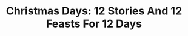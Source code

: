 ---
draft: false
slug: christmas-days-12-stories-and-12-feasts-for-12-days-f4b9e6bd
title: 'Christmas Days: 12 Stories And 12 Feasts For 12 Days'
type: books
params:
  authors:
  - Jeanette Winterson
  bookTitle: 'Christmas Days: 12 Stories And 12 Feasts For 12 Days'
  book_description: 'From the New York Times bestselling author of "Why Be Happy When
    You Could Be Normal?" comes an enchanting collection of stories for the holiday
    season.For years Jeanette Winterson has loved writing a new story at Christmas
    time and here she brings together twelve of her brilliantly imaginative, funny
    and bold tales. For the Twelve Days of Christmas—a time of celebration, sharing,
    and giving—she offers these twelve plus one: a personal story of her own Christmas
    memories. These tales give the reader a portal into the spirit of the season,
    where time slows down and magic starts to happen. From trees with mysterious powers
    to a tinsel baby that talks, philosophical fairies to flying dogs, a haunted house
    and a disappearing train, Winterson''s innovative stories encompass the childlike
    and spooky wonder of Christmas. Perfect for reading by the fire with loved ones,
    or while traveling home for the holidays. Enjoy the season of peace and goodwill,
    mystery, and a little bit of magic courtesy of one of our most fearless and accomplished
    writers.'
  cover: https://images-na.ssl-images-amazon.com/images/S/compressed.photo.goodreads.com/books/1475304381i/29502605.jpg
  isbn: '9788426404466'
  languages:
  - Английский
  - Испанский
  - Итальянский
  - Нидерландский
  goodreads_link: https://www.goodreads.com/book/show/29502605-christmas-days
  page_count: '304'
  publication_year: '2016'
  russian_audioversion: 'no'
  russian_translation_status: unknown
  short_book_description: From the New York Times bestselling author of "Why Be Happy
    When You Could Be Normal?" comes an enchanting collection of stories for the holiday
    season.For years Jeanette Winterson has loved...
  tags:
  - Christmas stories
  - Collected works (single author multi-form)
  - Fasts and feasts
  - Fiction christian short stories
  - Food
  - Holiday
  - Holidays)
  - New York Times reviewed
  - Short Stories (single author)
  - audiobook
  - christmas
  - fantasy
  - fiction
  - short stories
---